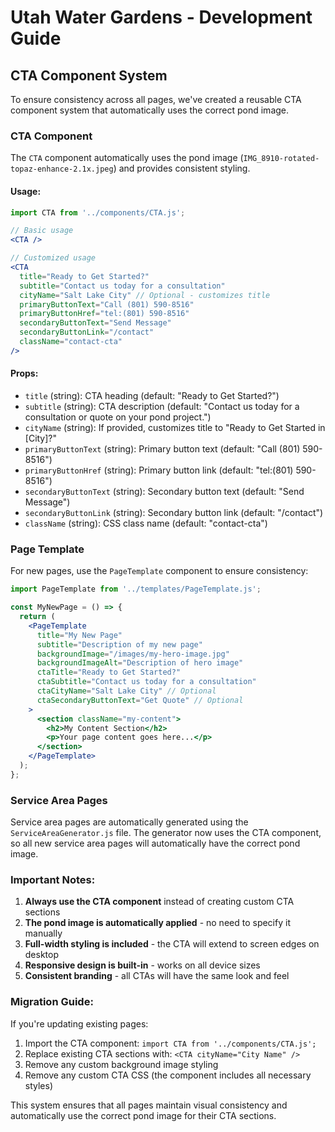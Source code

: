 # Utah Water Gardens - Development Guide

## CTA Component System

To ensure consistency across all pages, we've created a reusable CTA component system that automatically uses the correct pond image.

### CTA Component

The `CTA` component automatically uses the pond image (`IMG_8910-rotated-topaz-enhance-2.1x.jpeg`) and provides consistent styling.

#### Usage:

```jsx
import CTA from '../components/CTA.js';

// Basic usage
<CTA />

// Customized usage
<CTA 
  title="Ready to Get Started?"
  subtitle="Contact us today for a consultation"
  cityName="Salt Lake City" // Optional - customizes title
  primaryButtonText="Call (801) 590-8516"
  primaryButtonHref="tel:(801) 590-8516"
  secondaryButtonText="Send Message"
  secondaryButtonLink="/contact"
  className="contact-cta"
/>
```

#### Props:
- `title` (string): CTA heading (default: "Ready to Get Started?")
- `subtitle` (string): CTA description (default: "Contact us today for a consultation or quote on your pond project.")
- `cityName` (string): If provided, customizes title to "Ready to Get Started in [City]?"
- `primaryButtonText` (string): Primary button text (default: "Call (801) 590-8516")
- `primaryButtonHref` (string): Primary button link (default: "tel:(801) 590-8516")
- `secondaryButtonText` (string): Secondary button text (default: "Send Message")
- `secondaryButtonLink` (string): Secondary button link (default: "/contact")
- `className` (string): CSS class name (default: "contact-cta")

### Page Template

For new pages, use the `PageTemplate` component to ensure consistency:

```jsx
import PageTemplate from '../templates/PageTemplate.js';

const MyNewPage = () => {
  return (
    <PageTemplate
      title="My New Page"
      subtitle="Description of my new page"
      backgroundImage="/images/my-hero-image.jpg"
      backgroundImageAlt="Description of hero image"
      ctaTitle="Ready to Get Started?"
      ctaSubtitle="Contact us today for a consultation"
      ctaCityName="Salt Lake City" // Optional
      ctaSecondaryButtonText="Get Quote" // Optional
    >
      <section className="my-content">
        <h2>My Content Section</h2>
        <p>Your page content goes here...</p>
      </section>
    </PageTemplate>
  );
};
```

### Service Area Pages

Service area pages are automatically generated using the `ServiceAreaGenerator.js` file. The generator now uses the CTA component, so all new service area pages will automatically have the correct pond image.

### Important Notes:

1. **Always use the CTA component** instead of creating custom CTA sections
2. **The pond image is automatically applied** - no need to specify it manually
3. **Full-width styling is included** - the CTA will extend to screen edges on desktop
4. **Responsive design is built-in** - works on all device sizes
5. **Consistent branding** - all CTAs will have the same look and feel

### Migration Guide:

If you're updating existing pages:

1. Import the CTA component: `import CTA from '../components/CTA.js';`
2. Replace existing CTA sections with: `<CTA cityName="City Name" />`
3. Remove any custom background image styling
4. Remove any custom CTA CSS (the component includes all necessary styles)

This system ensures that all pages maintain visual consistency and automatically use the correct pond image for their CTA sections.
